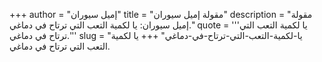 +++
author = "إميل سيوران"
title = "مقولة إميل سيوران"
description = "مقولة إميل سيوران: يا لكمية التعب التي ترتاح في دماغي."
quote = '''يا لكمية التعب التي ترتاح في دماغي.''' 
slug = "يا-لكمية-التعب-التي-ترتاح-في-دماغي"
+++
يا لكمية التعب التي ترتاح في دماغي.
